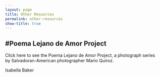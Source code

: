 ```yaml
---
layout: page
title: Other Resources
permalink: other-resources
show-title: true
---
```

#Poema Lejano de Amor Project
---
Click here to see the Poema Lejano de Amor Project, a photograph series by Salvadoran-American photographer Mario Quiroz.

Isabella Baker
